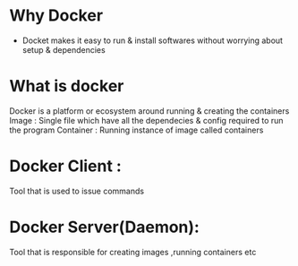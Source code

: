 # Why Docker
- Docket makes it easy to run & install softwares without worrying about setup & dependencies
# What is docker
Docker is a platform or ecosystem around running & creating the containers
Image : Single file which have all the dependecies & config required to run the program
Container : Running instance of image called containers

# Docker Client : 
Tool that is used to issue commands
# Docker Server(Daemon): 
Tool that is responsible for creating images ,running containers etc

